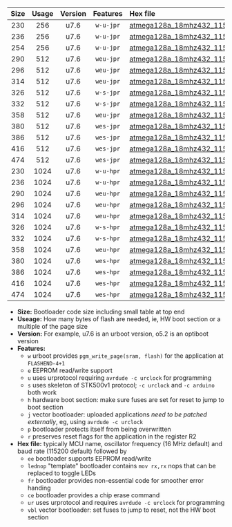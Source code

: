 |Size|Usage|Version|Features|Hex file|
|:-:|:-:|:-:|:-:|:--|
|230|256|u7.6|`w-u-jpr`|[atmega128a_18mhz432_115200bps_ur_vbl.hex](https://raw.githubusercontent.com/stefanrueger/urboot/main/bootloaders/atmega128a/fcpu_18mhz432/115200_bps/atmega128a_18mhz432_115200bps_ur_vbl.hex)|
|236|256|u7.6|`w-u-jpr`|[atmega128a_18mhz432_115200bps_lednop_ur_vbl.hex](https://raw.githubusercontent.com/stefanrueger/urboot/main/bootloaders/atmega128a/fcpu_18mhz432/115200_bps/atmega128a_18mhz432_115200bps_lednop_ur_vbl.hex)|
|254|256|u7.6|`w-u-jpr`|[atmega128a_18mhz432_115200bps_lednop_fr_ur_vbl.hex](https://raw.githubusercontent.com/stefanrueger/urboot/main/bootloaders/atmega128a/fcpu_18mhz432/115200_bps/atmega128a_18mhz432_115200bps_lednop_fr_ur_vbl.hex)|
|290|512|u7.6|`weu-jpr`|[atmega128a_18mhz432_115200bps_ee_ur_vbl.hex](https://raw.githubusercontent.com/stefanrueger/urboot/main/bootloaders/atmega128a/fcpu_18mhz432/115200_bps/atmega128a_18mhz432_115200bps_ee_ur_vbl.hex)|
|296|512|u7.6|`weu-jpr`|[atmega128a_18mhz432_115200bps_ee_lednop_ur_vbl.hex](https://raw.githubusercontent.com/stefanrueger/urboot/main/bootloaders/atmega128a/fcpu_18mhz432/115200_bps/atmega128a_18mhz432_115200bps_ee_lednop_ur_vbl.hex)|
|314|512|u7.6|`weu-jpr`|[atmega128a_18mhz432_115200bps_ee_lednop_fr_ur_vbl.hex](https://raw.githubusercontent.com/stefanrueger/urboot/main/bootloaders/atmega128a/fcpu_18mhz432/115200_bps/atmega128a_18mhz432_115200bps_ee_lednop_fr_ur_vbl.hex)|
|326|512|u7.6|`w-s-jpr`|[atmega128a_18mhz432_115200bps_vbl.hex](https://raw.githubusercontent.com/stefanrueger/urboot/main/bootloaders/atmega128a/fcpu_18mhz432/115200_bps/atmega128a_18mhz432_115200bps_vbl.hex)|
|332|512|u7.6|`w-s-jpr`|[atmega128a_18mhz432_115200bps_lednop_vbl.hex](https://raw.githubusercontent.com/stefanrueger/urboot/main/bootloaders/atmega128a/fcpu_18mhz432/115200_bps/atmega128a_18mhz432_115200bps_lednop_vbl.hex)|
|358|512|u7.6|`weu-jpr`|[atmega128a_18mhz432_115200bps_ee_lednop_fr_ce_ur_vbl.hex](https://raw.githubusercontent.com/stefanrueger/urboot/main/bootloaders/atmega128a/fcpu_18mhz432/115200_bps/atmega128a_18mhz432_115200bps_ee_lednop_fr_ce_ur_vbl.hex)|
|380|512|u7.6|`wes-jpr`|[atmega128a_18mhz432_115200bps_ee_vbl.hex](https://raw.githubusercontent.com/stefanrueger/urboot/main/bootloaders/atmega128a/fcpu_18mhz432/115200_bps/atmega128a_18mhz432_115200bps_ee_vbl.hex)|
|386|512|u7.6|`wes-jpr`|[atmega128a_18mhz432_115200bps_ee_lednop_vbl.hex](https://raw.githubusercontent.com/stefanrueger/urboot/main/bootloaders/atmega128a/fcpu_18mhz432/115200_bps/atmega128a_18mhz432_115200bps_ee_lednop_vbl.hex)|
|416|512|u7.6|`wes-jpr`|[atmega128a_18mhz432_115200bps_ee_lednop_fr_vbl.hex](https://raw.githubusercontent.com/stefanrueger/urboot/main/bootloaders/atmega128a/fcpu_18mhz432/115200_bps/atmega128a_18mhz432_115200bps_ee_lednop_fr_vbl.hex)|
|474|512|u7.6|`wes-jpr`|[atmega128a_18mhz432_115200bps_ee_lednop_fr_ce_vbl.hex](https://raw.githubusercontent.com/stefanrueger/urboot/main/bootloaders/atmega128a/fcpu_18mhz432/115200_bps/atmega128a_18mhz432_115200bps_ee_lednop_fr_ce_vbl.hex)|
|230|1024|u7.6|`w-u-hpr`|[atmega128a_18mhz432_115200bps_ur.hex](https://raw.githubusercontent.com/stefanrueger/urboot/main/bootloaders/atmega128a/fcpu_18mhz432/115200_bps/atmega128a_18mhz432_115200bps_ur.hex)|
|236|1024|u7.6|`w-u-hpr`|[atmega128a_18mhz432_115200bps_lednop_ur.hex](https://raw.githubusercontent.com/stefanrueger/urboot/main/bootloaders/atmega128a/fcpu_18mhz432/115200_bps/atmega128a_18mhz432_115200bps_lednop_ur.hex)|
|290|1024|u7.6|`weu-hpr`|[atmega128a_18mhz432_115200bps_ee_ur.hex](https://raw.githubusercontent.com/stefanrueger/urboot/main/bootloaders/atmega128a/fcpu_18mhz432/115200_bps/atmega128a_18mhz432_115200bps_ee_ur.hex)|
|296|1024|u7.6|`weu-hpr`|[atmega128a_18mhz432_115200bps_ee_lednop_ur.hex](https://raw.githubusercontent.com/stefanrueger/urboot/main/bootloaders/atmega128a/fcpu_18mhz432/115200_bps/atmega128a_18mhz432_115200bps_ee_lednop_ur.hex)|
|314|1024|u7.6|`weu-hpr`|[atmega128a_18mhz432_115200bps_ee_lednop_fr_ur.hex](https://raw.githubusercontent.com/stefanrueger/urboot/main/bootloaders/atmega128a/fcpu_18mhz432/115200_bps/atmega128a_18mhz432_115200bps_ee_lednop_fr_ur.hex)|
|326|1024|u7.6|`w-s-hpr`|[atmega128a_18mhz432_115200bps.hex](https://raw.githubusercontent.com/stefanrueger/urboot/main/bootloaders/atmega128a/fcpu_18mhz432/115200_bps/atmega128a_18mhz432_115200bps.hex)|
|332|1024|u7.6|`w-s-hpr`|[atmega128a_18mhz432_115200bps_lednop.hex](https://raw.githubusercontent.com/stefanrueger/urboot/main/bootloaders/atmega128a/fcpu_18mhz432/115200_bps/atmega128a_18mhz432_115200bps_lednop.hex)|
|358|1024|u7.6|`weu-hpr`|[atmega128a_18mhz432_115200bps_ee_lednop_fr_ce_ur.hex](https://raw.githubusercontent.com/stefanrueger/urboot/main/bootloaders/atmega128a/fcpu_18mhz432/115200_bps/atmega128a_18mhz432_115200bps_ee_lednop_fr_ce_ur.hex)|
|380|1024|u7.6|`wes-hpr`|[atmega128a_18mhz432_115200bps_ee.hex](https://raw.githubusercontent.com/stefanrueger/urboot/main/bootloaders/atmega128a/fcpu_18mhz432/115200_bps/atmega128a_18mhz432_115200bps_ee.hex)|
|386|1024|u7.6|`wes-hpr`|[atmega128a_18mhz432_115200bps_ee_lednop.hex](https://raw.githubusercontent.com/stefanrueger/urboot/main/bootloaders/atmega128a/fcpu_18mhz432/115200_bps/atmega128a_18mhz432_115200bps_ee_lednop.hex)|
|416|1024|u7.6|`wes-hpr`|[atmega128a_18mhz432_115200bps_ee_lednop_fr.hex](https://raw.githubusercontent.com/stefanrueger/urboot/main/bootloaders/atmega128a/fcpu_18mhz432/115200_bps/atmega128a_18mhz432_115200bps_ee_lednop_fr.hex)|
|474|1024|u7.6|`wes-hpr`|[atmega128a_18mhz432_115200bps_ee_lednop_fr_ce.hex](https://raw.githubusercontent.com/stefanrueger/urboot/main/bootloaders/atmega128a/fcpu_18mhz432/115200_bps/atmega128a_18mhz432_115200bps_ee_lednop_fr_ce.hex)|

- **Size:** Bootloader code size including small table at top end
- **Useage:** How many bytes of flash are needed, ie, HW boot section or a multiple of the page size
- **Version:** For example, u7.6 is an urboot version, o5.2 is an optiboot version
- **Features:**
  + `w` urboot provides `pgm_write_page(sram, flash)` for the application at `FLASHEND-4+1`
  + `e` EEPROM read/write support
  + `u` uses urprotocol requiring `avrdude -c urclock` for programming
  + `s` uses skeleton of STK500v1 protocol; `-c urclock` and `-c arduino` both work
  + `h` hardware boot section: make sure fuses are set for reset to jump to boot section
  + `j` vector bootloader: uploaded applications *need to be patched externally*, eg, using `avrdude -c urclock`
  + `p` bootloader protects itself from being overwritten
  + `r` preserves reset flags for the application in the register R2
- **Hex file:** typically MCU name, oscillator frequency (16 MHz default) and baud rate (115200 default) followed by
  + `ee` bootloader supports EEPROM read/write
  + `lednop` "template" bootloader contains `mov rx,rx` nops that can be replaced to toggle LEDs
  + `fr` bootloader provides non-essential code for smoother error handing
  + `ce` bootloader provides a chip erase command
  + `ur` uses urprotocol and requires `avrdude -c urclock` for programming
  + `vbl` vector bootloader: set fuses to jump to reset, not the HW boot section
